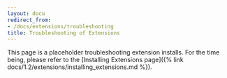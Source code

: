 ```yaml
---
layout: docu
redirect_from:
- /docs/extensions/troubleshooting
title: Troubleshooting of Extensions
---
```


This page is a placeholder troubleshooting extension installs.
For the time being, please refer to the [Installing Extensions page]({% link docs/1.2/extensions/installing_extensions.md %}).
